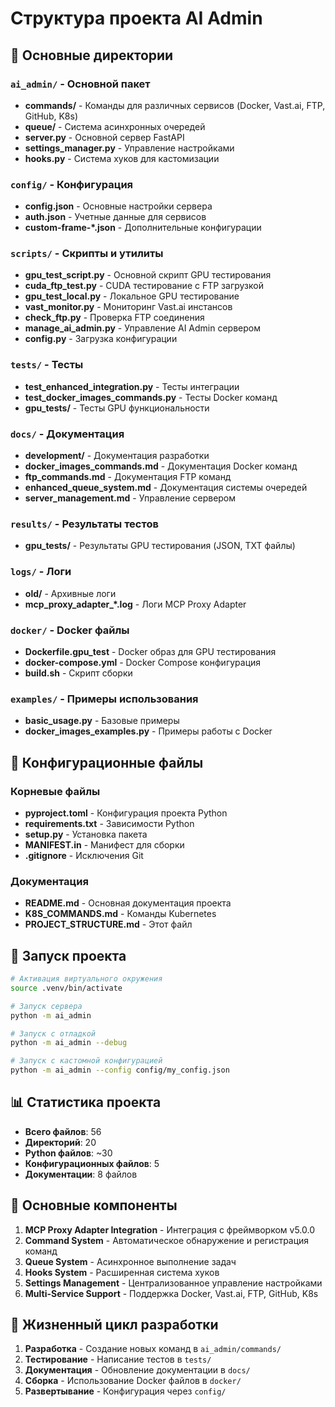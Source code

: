 # Структура проекта AI Admin

## 📁 Основные директории

### `ai_admin/` - Основной пакет
- **commands/** - Команды для различных сервисов (Docker, Vast.ai, FTP, GitHub, K8s)
- **queue/** - Система асинхронных очередей
- **server.py** - Основной сервер FastAPI
- **settings_manager.py** - Управление настройками
- **hooks.py** - Система хуков для кастомизации

### `config/` - Конфигурация
- **config.json** - Основные настройки сервера
- **auth.json** - Учетные данные для сервисов
- **custom-frame-*.json** - Дополнительные конфигурации

### `scripts/` - Скрипты и утилиты
- **gpu_test_script.py** - Основной скрипт GPU тестирования
- **cuda_ftp_test.py** - CUDA тестирование с FTP загрузкой
- **gpu_test_local.py** - Локальное GPU тестирование
- **vast_monitor.py** - Мониторинг Vast.ai инстансов
- **check_ftp.py** - Проверка FTP соединения
- **manage_ai_admin.py** - Управление AI Admin сервером
- **config.py** - Загрузка конфигурации

### `tests/` - Тесты
- **test_enhanced_integration.py** - Тесты интеграции
- **test_docker_images_commands.py** - Тесты Docker команд
- **gpu_tests/** - Тесты GPU функциональности

### `docs/` - Документация
- **development/** - Документация разработки
- **docker_images_commands.md** - Документация Docker команд
- **ftp_commands.md** - Документация FTP команд
- **enhanced_queue_system.md** - Документация системы очередей
- **server_management.md** - Управление сервером

### `results/` - Результаты тестов
- **gpu_tests/** - Результаты GPU тестирования (JSON, TXT файлы)

### `logs/` - Логи
- **old/** - Архивные логи
- **mcp_proxy_adapter_*.log** - Логи MCP Proxy Adapter

### `docker/` - Docker файлы
- **Dockerfile.gpu_test** - Docker образ для GPU тестирования
- **docker-compose.yml** - Docker Compose конфигурация
- **build.sh** - Скрипт сборки

### `examples/` - Примеры использования
- **basic_usage.py** - Базовые примеры
- **docker_images_examples.py** - Примеры работы с Docker

## 🔧 Конфигурационные файлы

### Корневые файлы
- **pyproject.toml** - Конфигурация проекта Python
- **requirements.txt** - Зависимости Python
- **setup.py** - Установка пакета
- **MANIFEST.in** - Манифест для сборки
- **.gitignore** - Исключения Git

### Документация
- **README.md** - Основная документация проекта
- **K8S_COMMANDS.md** - Команды Kubernetes
- **PROJECT_STRUCTURE.md** - Этот файл

## 🚀 Запуск проекта

```bash
# Активация виртуального окружения
source .venv/bin/activate

# Запуск сервера
python -m ai_admin

# Запуск с отладкой
python -m ai_admin --debug

# Запуск с кастомной конфигурацией
python -m ai_admin --config config/my_config.json
```

## 📊 Статистика проекта

- **Всего файлов**: 56
- **Директорий**: 20
- **Python файлов**: ~30
- **Конфигурационных файлов**: 5
- **Документации**: 8 файлов

## 🎯 Основные компоненты

1. **MCP Proxy Adapter Integration** - Интеграция с фреймворком v5.0.0
2. **Command System** - Автоматическое обнаружение и регистрация команд
3. **Queue System** - Асинхронное выполнение задач
4. **Hooks System** - Расширенная система хуков
5. **Settings Management** - Централизованное управление настройками
6. **Multi-Service Support** - Поддержка Docker, Vast.ai, FTP, GitHub, K8s

## 🔄 Жизненный цикл разработки

1. **Разработка** - Создание новых команд в `ai_admin/commands/`
2. **Тестирование** - Написание тестов в `tests/`
3. **Документация** - Обновление документации в `docs/`
4. **Сборка** - Использование Docker файлов в `docker/`
5. **Развертывание** - Конфигурация через `config/` 